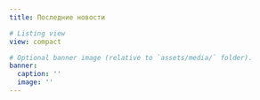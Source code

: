 ```yaml
---
title: Последние новости

# Listing view
view: compact

# Optional banner image (relative to `assets/media/` folder).
banner:
  caption: ''
  image: ''
---
```

